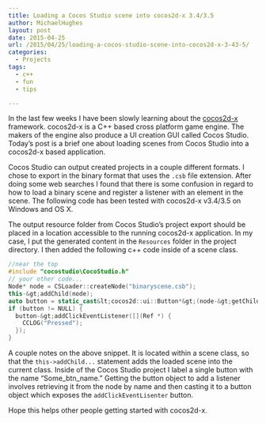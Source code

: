```yaml
---
title: Loading a Cocos Studio scene into cocos2d-x 3.4/3.5
author: MichaelHughes
layout: post
date: 2015-04-25
url: /2015/04/25/loading-a-cocos-studio-scene-into-cocos2d-x-3-43-5/
categories:
  - Projects
tags:
  - c++
  - fun
  - tips

---
```

In the last few weeks I have been slowly learning about the [cocos2d-x][1] framework. cocos2d-x is a C++ based cross platform game engine. The makers of the engine also produce a UI creation GUI called Cocos Studio. Today&#8217;s post is a brief one about loading scenes from Cocos Studio into a cocos2d-x based application.

[1]: http://www.cocos2d-x.org
  
<!--more-->

Cocos Studio can output created projects in a couple different formats. I chose to export in the binary format that uses the `.csb` file extension. After doing some web searches I found that there is some confusion in regard to how to load a binary scene and register a listener with an element in the scene. The following code has been tested with cocos2d-x v3.4/3.5 on Windows and OS X.

The output resource folder from Cocos Studio&#8217;s project export should be placed in a location accessible to the running cocos2d-x application. In my case, I put the generated content in the `Resources` folder in the project directory. I then added the following c++ code inside of a scene class.

```c++
//near the top
#include "cocostudio\CocoStudio.h"
// your other code...
Node* node = CSLoader::createNode("binaryscene.csb");
this-&gt;addChild(node);
auto button = static_cast&lt;cocos2d::ui::Button*&gt;(node-&gt;getChildByName("Some_btn_name"));
if (button != NULL) {
  button-&gt;addClickEventListener([](Ref *) {
    CCLOG("Pressed");
  });
}
```

A couple notes on the above snippet. It is located within a scene class, so that the `this->addChild...` statement adds the loaded scene into the current class. Inside of the Cocos Studio project I label a single button with the name “Some\_btn\_name.” Getting the button object to add a listener involves retrieving it from the node by name and then casting it to a button object which exposes the `addClickEventLisenter` button.

Hope this helps other people getting started with cocos2d-x.

 